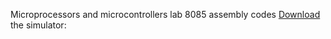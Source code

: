 Microprocessors and microcontrollers lab
8085 assembly codes
<a href="https://github.com/axayjha/8085/raw/master/Jubin's%208085%20Simulator%20ver%202.jar" download>Download</a> the simulator:
